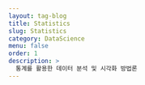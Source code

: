 ```yaml
---
layout: tag-blog
title: Statistics
slug: Statistics
category: DataScience
menu: false
order: 1
description: >
  통계를 활용한 데이터 분석 및 시각화 방법론
---
```

